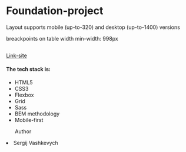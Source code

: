 <h1>Foundation-project</h1>

<p>Layout supports mobile (up-to-320) and desktop (up-to-1400) versions</p>
<p>breackpoints on table width min-width: 998px</p> 

<h2></h2>
<a href='https://sergi0let.github.io/foundation-project/'>Link-site</a>

<h4>The tech stack is:</h4>
<ul>
<li>HTML5</li>
<li>CSS3</li>
<li>Flexbox</li>
<li>Grid</li>
<li>Sass</li>
<li>BEM methodology</li>
<li>Mobile-first</li>
</ul>

<ul>Author</ul>
<li>Sergij Vashkevych </li>
